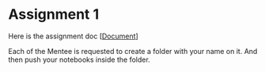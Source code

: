 # Assignment 1

Here is the assignment doc [[Document](https://docs.google.com/document/d/19xBBJZngV4H3xbcFyDfLP_uHRxLgT9M8WG8MZeIEVIU/edit)]

Each of the Mentee is requested to create a folder with your name on it. And then push your notebooks inside the folder.